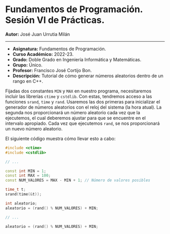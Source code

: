 # Fundamentos de Programación. Sesión VI de Prácticas.

**Autor:** José Juan Urrutia Milán
***

- **Asignatura:** Fundamentos de Programación.
- **Curso Académico:** 2022-23.
- **Grado:** Doble Grado en Ingeniería Informática y Matemáticas.
- **Grupo:** Único.
- **Profesor:** Francisco José Cortijo Bon.
- **Descripción:** Tutorial de cómo generar números aleatorios dentro de un rango en C++.

Fijadas dos constantes ```MIN``` y ```MAX``` en nuestro programa, necesitaremos incluir las librerías ```ctime``` y ```cstdlib```. Con estas, tendremos acceso a las funciones ```srand```, ```time``` y ```rand```. Usaremos las dos primeras para inicializar el generador de números aleatorios con el reloj del sistema (la hora atual). La segunda nos proporcionará un número aleatorio cada vez que la ejecutemos, el cual deberemos ajustar para que se encuentre en el intervalo apropiado. Cada vez que ejecutemos ```rand```, se nos proporcionará un nuevo número aleatorio.  
  
El siguiente código muestra cómo llevar esto a cabo:  
```cpp
#include <ctime>
#include <cstdlib>

// ...

const int MIN = 1;
const int MAX = 100;
const NUM_VALORES = MAX - MIN + 1; // Número de valores posibles

time_t t;
srand(time(&t));

int aleatorio;
aleatorio = (rand() % NUM_VALORES) + MIN;

// ...

aleatorio = (rand() % NUM_VALORES) + MIN;

```
